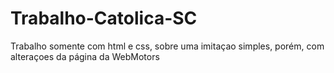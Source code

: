 # Trabalho-Catolica-SC
Trabalho somente com html e css, sobre uma imitaçao simples, porém, com alteraçoes da página da WebMotors
